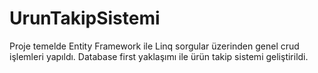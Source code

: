 # UrunTakipSistemi
Proje temelde Entity Framework ile Linq sorgular üzerinden genel crud işlemleri yapıldı. Database first yaklaşımı ile ürün takip sistemi geliştirildi. 
